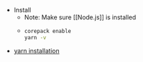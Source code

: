 - Install
	- Note: Make sure [[Node.js]] is installed
	- ```bash
	  corepack enable
	  yarn -v
	  ```
- [yarn installation](https://yarnpkg.com/getting-started/install)